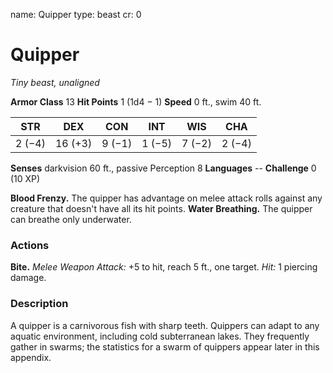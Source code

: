 name: Quipper
type: beast
cr: 0

# Quipper
_Tiny beast, unaligned_

**Armor Class** 13
**Hit Points** 1 (1d4 − 1)
**Speed** 0 ft., swim 40 ft.

| STR     | DEX     | CON     | INT     | WIS     | CHA     |
|---------|---------|---------|---------|---------|---------|
| 2 (−4)  | 16 (+3) | 9 (−1)  | 1 (−5)  | 7 (−2)  | 2 (−4)  |

**Senses** darkvision 60 ft., passive Perception 8
**Languages** --
**Challenge** 0 (10 XP)

**Blood Frenzy.** The quipper has advantage on melee attack rolls against any creature that doesn't have all its hit points.
**Water Breathing.** The quipper can breathe only underwater.

### Actions
**Bite.** _Melee Weapon Attack:_ +5 to hit, reach 5 ft., one target. _Hit:_ 1 piercing damage.

### Description
A quipper is a carnivorous fish with sharp teeth. Quippers can adapt to any aquatic environment, including cold subterranean lakes. They frequently gather in swarms; the statistics for a swarm of quippers appear later in this appendix.

